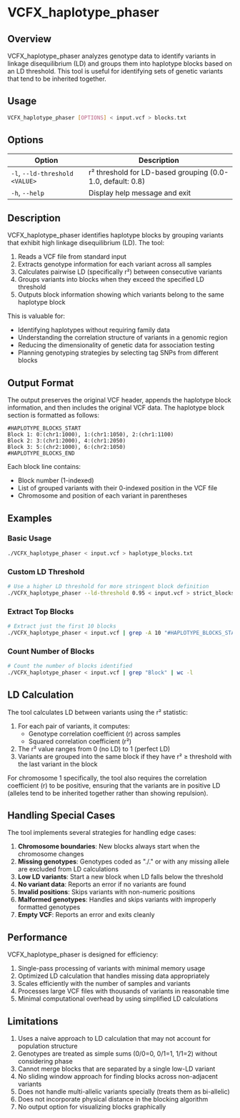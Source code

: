 # VCFX_haplotype_phaser

## Overview

VCFX_haplotype_phaser analyzes genotype data to identify variants in linkage disequilibrium (LD) and groups them into haplotype blocks based on an LD threshold. This tool is useful for identifying sets of genetic variants that tend to be inherited together.

## Usage

```bash
VCFX_haplotype_phaser [OPTIONS] < input.vcf > blocks.txt
```

## Options

| Option | Description |
|--------|-------------|
| `-l`, `--ld-threshold <VALUE>` | r² threshold for LD-based grouping (0.0-1.0, default: 0.8) |
| `-h`, `--help` | Display help message and exit |

## Description

VCFX_haplotype_phaser identifies haplotype blocks by grouping variants that exhibit high linkage disequilibrium (LD). The tool:

1. Reads a VCF file from standard input
2. Extracts genotype information for each variant across all samples
3. Calculates pairwise LD (specifically r²) between consecutive variants
4. Groups variants into blocks when they exceed the specified LD threshold
5. Outputs block information showing which variants belong to the same haplotype block

This is valuable for:
- Identifying haplotypes without requiring family data
- Understanding the correlation structure of variants in a genomic region
- Reducing the dimensionality of genetic data for association testing
- Planning genotyping strategies by selecting tag SNPs from different blocks

## Output Format

The output preserves the original VCF header, appends the haplotype block information, and then includes the original VCF data. The haplotype block section is formatted as follows:

```
#HAPLOTYPE_BLOCKS_START
Block 1: 0:(chr1:1000), 1:(chr1:1050), 2:(chr1:1100)
Block 2: 3:(chr1:2000), 4:(chr1:2050)
Block 3: 5:(chr2:1000), 6:(chr2:1050)
#HAPLOTYPE_BLOCKS_END
```

Each block line contains:
- Block number (1-indexed)
- List of grouped variants with their 0-indexed position in the VCF file
- Chromosome and position of each variant in parentheses

## Examples

### Basic Usage

```bash
./VCFX_haplotype_phaser < input.vcf > haplotype_blocks.txt
```

### Custom LD Threshold

```bash
# Use a higher LD threshold for more stringent block definition
./VCFX_haplotype_phaser --ld-threshold 0.95 < input.vcf > strict_blocks.txt
```

### Extract Top Blocks

```bash
# Extract just the first 10 blocks
./VCFX_haplotype_phaser < input.vcf | grep -A 10 "#HAPLOTYPE_BLOCKS_START" | grep "Block" > top_blocks.txt
```

### Count Number of Blocks

```bash
# Count the number of blocks identified
./VCFX_haplotype_phaser < input.vcf | grep "Block" | wc -l
```

## LD Calculation

The tool calculates LD between variants using the r² statistic:

1. For each pair of variants, it computes:
   - Genotype correlation coefficient (r) across samples
   - Squared correlation coefficient (r²)
2. The r² value ranges from 0 (no LD) to 1 (perfect LD)
3. Variants are grouped into the same block if they have r² ≥ threshold with the last variant in the block

For chromosome 1 specifically, the tool also requires the correlation coefficient (r) to be positive, ensuring that the variants are in positive LD (alleles tend to be inherited together rather than showing repulsion).

## Handling Special Cases

The tool implements several strategies for handling edge cases:

1. **Chromosome boundaries**: New blocks always start when the chromosome changes
2. **Missing genotypes**: Genotypes coded as "./." or with any missing allele are excluded from LD calculations
3. **Low LD variants**: Start a new block when LD falls below the threshold
4. **No variant data**: Reports an error if no variants are found
5. **Invalid positions**: Skips variants with non-numeric positions
6. **Malformed genotypes**: Handles and skips variants with improperly formatted genotypes
7. **Empty VCF**: Reports an error and exits cleanly

## Performance

VCFX_haplotype_phaser is designed for efficiency:

1. Single-pass processing of variants with minimal memory usage
2. Optimized LD calculation that handles missing data appropriately
3. Scales efficiently with the number of samples and variants
4. Processes large VCF files with thousands of variants in reasonable time
5. Minimal computational overhead by using simplified LD calculations

## Limitations

1. Uses a naive approach to LD calculation that may not account for population structure
2. Genotypes are treated as simple sums (0/0=0, 0/1=1, 1/1=2) without considering phase
3. Cannot merge blocks that are separated by a single low-LD variant
4. No sliding window approach for finding blocks across non-adjacent variants
5. Does not handle multi-allelic variants specially (treats them as bi-allelic)
6. Does not incorporate physical distance in the blocking algorithm
7. No output option for visualizing blocks graphically 